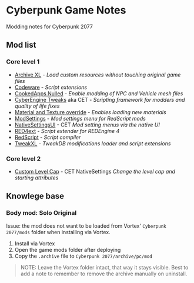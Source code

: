 # Cyberpunk Game Notes

Modding notes for Cyberpunk 2077

## Mod list

### Core level 1

- [Archive XL][] - _Load custom resources without touching original game files_
- [Codeware][] - _Script extensions_
- [CookedApps Nulled][] - _Enable modding of NPC and Vehicle mesh files_
- [CyberEngine Tweaks][] aka CET - _Scripting framework for modders and quality of life fixes_
- [Material and Texture override][] - _Enables loading new materials_
- [ModSettings][] - _Mod settings menu for RedScript mods_
- [NativeSettingsUI][] - CET _Mod setting menus via the native UI_
- [RED4ext][] - _Script extender for REDEngine 4_
- [RedScript][] - _Script compiler_
- [TweakXL][] - _TweakDB modifications loader and script extensions_

### Core level 2

- [Custom Level Cap][] - CET NativeSettings _Change the level cap and starting attributes_

## Knowlege base

### Body mod: Solo Original

Issue: the mod does not want to be loaded from Vortex' `Cyberpunk 2077/mods` folder when installing via Vortex.

1. Install via Vortex
2. Open the game mods folder after deploying
3. Copy the `.archive` file to `Cyberpunk 2077/archive/pc/mod`

> NOTE: Leave the Vortex folder intact, that way it stays visible.
> Best to add a note to remember to remove the archive manually
> on uninstall.

[Archive XL]: https://www.nexusmods.com/cyberpunk2077/mods/4198
[Codeware]: https://www.nexusmods.com/cyberpunk2077/mods/7780
[CookedApps Nulled]: https://www.nexusmods.com/cyberpunk2077/mods/3051
[CyberEngine Tweaks]: https://www.nexusmods.com/cyberpunk2077/mods/107
[Material and Texture override]: https://www.nexusmods.com/cyberpunk2077/mods/5266
[ModSettings]: https://www.nexusmods.com/cyberpunk2077/mods/4885
[NativeSettingsUI]: https://www.nexusmods.com/cyberpunk2077/mods/3518
[RED4Ext]: https://www.nexusmods.com/cyberpunk2077/mods/2380
[RedScript]: https://www.nexusmods.com/cyberpunk2077/mods/1511
[TweakXL]: https://www.nexusmods.com/cyberpunk2077/mods/4197
[Custom Level Cap]: https://www.nexusmods.com/cyberpunk2077/mods/2909
